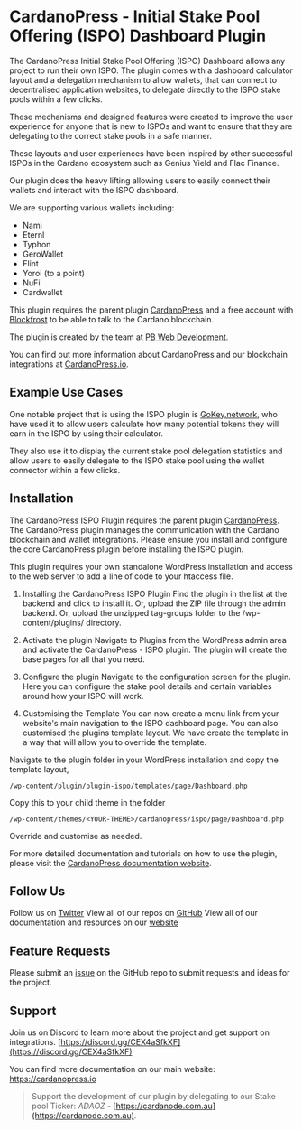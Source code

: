 # CardanoPress - Initial Stake Pool Offering (ISPO) Dashboard Plugin


The CardanoPress Initial Stake Pool Offering (ISPO) Dashboard allows any project to run their own ISPO. The plugin comes
with a dashboard calculator layout and a delegation mechanism to allow wallets, that can connect to decentralised
application websites, to delegate directly to the ISPO stake pools within a few clicks.

These mechanisms and designed features were created to improve the user experience for anyone that is new to ISPOs and
want to ensure that they are delegating to the correct stake pools in a safe manner.

These layouts and user experiences have been inspired by other successful ISPOs in the Cardano ecosystem such as Genius
Yield and Flac Finance.

Our plugin does the heavy lifting allowing users to easily connect their wallets and interact with the ISPO dashboard.

We are supporting various wallets including:

* Nami
* Eternl
* Typhon
* GeroWallet
* Flint
* Yoroi (to a point)
* NuFi
* Cardwallet


This plugin requires the parent plugin [CardanoPress](https://wordpress.org/plugins/cardanopress/) and a free account
with [Blockfrost](http://bit.ly/3W90KDd) to be able to talk to the Cardano blockchain.

The plugin is created by the team at [PB Web Development](https://pbwebdev.com).

You can find out more information about CardanoPress and our blockchain integrations at [CardanoPress.io](https://cardanopress.io).

## Example Use Cases

One notable project that is using the ISPO plugin is [GoKey.network](https://gokey.network), who have used it to allow
users calculate how many potential tokens they will earn in the ISPO by using their calculator.

They also use it to display the current stake pool delegation statistics and allow users to easily delegate to the ISPO
stake pool using the wallet connector within a few clicks.




## Installation

The CardanoPress ISPO Plugin requires the parent plugin [CardanoPress](https://wordpress.org/plugins/cardanopress/). The
CardanoPress plugin manages the communication with the Cardano blockchain and wallet integrations. Please ensure you
install and configure the core CardanoPress plugin before installing the ISPO plugin.

This plugin requires your own standalone WordPress installation and access to the web server to add a line of code to your htaccess file.

1. Installing the CardanoPress ISPO Plugin
   Find the plugin in the list at the backend and click to install it. Or, upload the ZIP file through the admin backend. Or, upload the unzipped tag-groups folder to the /wp-content/plugins/ directory.

2. Activate the plugin
   Navigate to Plugins from the WordPress admin area and activate the CardanoPress - ISPO plugin.
   The plugin will create the base pages for all that you need.

3. Configure the plugin
   Navigate to the configuration screen for the plugin. Here you can configure the stake pool details and certain variables
   around how your ISPO will work.

4. Customising the Template
   You can now create a menu link from your website's main navigation to the ISPO dashboard page. You can also customised
   the plugins template layout. We have create the template in a way that will allow you to override the template.

Navigate to the plugin folder in your WordPress installation and copy the template layout,

`/wp-content/plugin/plugin-ispo/templates/page/Dashboard.php`

Copy this to your child theme in the folder

`/wp-content/themes/<YOUR-THEME>/cardanopress/ispo/page/Dashboard.php`

Override and customise as needed.

For more detailed documentation and tutorials on how to use the plugin, please visit the [CardanoPress documentation website](https://cardanopress.io).

## Follow Us

Follow us on [Twitter](https://twitter.com/cardanopress)
View all of our repos on [GitHub](https://github.com/CardanoPress/)
View all of our documentation and resources on our [website](https://cardanopress.io)


## Feature Requests

Please submit an [issue](https://github.com/cardanopress/plugin-ispo/issues) on the GitHub repo to submit requests and
ideas for the project.

## Support

Join us on Discord to learn more about the project and get support on integrations.
[https://discord.gg/CEX4aSfkXF](https://discord.gg/CEX4aSfkXF)

You can find more documentation on our main website: https://cardanopress.io

> Support the development of our plugin by delegating to our Stake pool Ticker: *ADAOZ* - [https://cardanode.com.au](https://cardanode.com.au).
